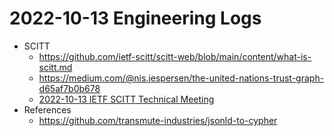 # 2022-10-13 Engineering Logs

- SCITT
  - https://github.com/ietf-scitt/scitt-web/blob/main/content/what-is-scitt.md
  - https://medium.com/@nis.jespersen/the-united-nations-trust-graph-d65af7b0b678
  - [2022-10-13 IETF SCITT Technical Meeting](https://github.com/intel/dffml/discussions/1406?sort=new#discussioncomment-3871185)
- References
  - https://github.com/transmute-industries/jsonld-to-cypher